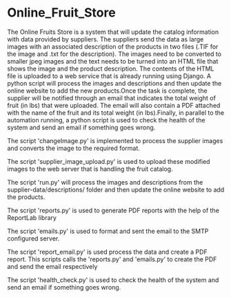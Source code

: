 # Online_Fruit_Store

The  Online Fruits Store is a system that will update the catalog information with data provided by suppliers. The suppliers send the data as large images with an associated description of the products in two files (.TIF for the image and .txt for the description). The images need to be converted to smaller jpeg images and the text needs to be turned into an HTML file that shows the image and the product description. The contents of the HTML file is  uploaded to a web service that is already running using Django. A python script will process the images and descriptions and then update the online website to add the new products.Once the task is complete, the supplier will be notified through an email that indicates the total weight of fruit (in lbs) that were uploaded. The email will also contain a PDF attached with the name of the fruit and its total weight (in lbs).Finally, in parallel to the automation running, a python script is used to check the health of the system and send an email if something goes wrong.

The script  'changeImage.py' is implemented to process the supplier images and converts the image to the required format. 

The script 'supplier_image_upload.py'  is used to upload these modified images to the web server that is handling the fruit catalog. 

The script 'run.py'  will process the images and descriptions from the supplier-data/descriptions/ folder and then update the online website to add the products.

The script 'reports.py' is used to generate PDF reports with the help of the ReportLab library

The script 'emails.py' is used to format and sent the email to the SMTP configured server.

The script 'report_email.py' is used process the data and create a PDF report. This scripts calls the 'reports.py' and 'emails.py' to create the PDF and send the email respectively

The script 'health_check.py' is used to check the health of the system and send an email if something goes wrong.



